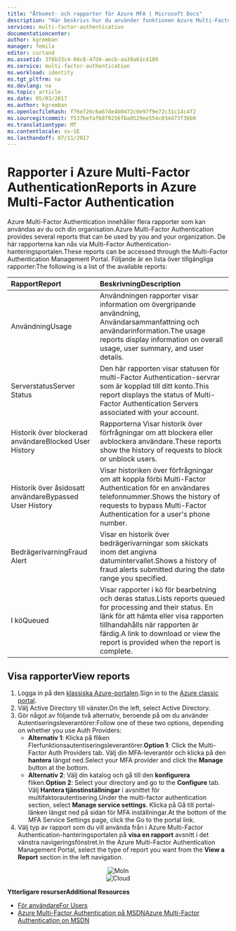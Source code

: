 ```yaml
---
title: "Åtkomst- och rapporter för Azure MFA | Microsoft Docs"
description: "Här beskrivs hur du använder funktionen Azure Multi-Factor Authentication - rapporter."
services: multi-factor-authentication
documentationcenter: 
author: kgremban
manager: femila
editor: curtand
ms.assetid: 3f6b33c4-04c8-47d4-aecb-aa39a61c4189
ms.service: multi-factor-authentication
ms.workload: identity
ms.tgt_pltfrm: na
ms.devlang: na
ms.topic: article
ms.date: 05/03/2017
ms.author: kgremban
ms.openlocfilehash: f76e726c6a67de4b0472c0e97f9e72c31c14c4f2
ms.sourcegitcommit: f537befafb079256fba0529ee554c034d73f36b0
ms.translationtype: MT
ms.contentlocale: sv-SE
ms.lasthandoff: 07/11/2017
---
```

# <a name="reports-in-azure-multi-factor-authentication"></a><span data-ttu-id="6d00d-103">Rapporter i Azure Multi-Factor Authentication</span><span class="sxs-lookup"><span data-stu-id="6d00d-103">Reports in Azure Multi-Factor Authentication</span></span>
<span data-ttu-id="6d00d-104">Azure Multi-Factor Authentication innehåller flera rapporter som kan användas av du och din organisation.</span><span class="sxs-lookup"><span data-stu-id="6d00d-104">Azure Multi-Factor Authentication provides several reports that can be used by you and your organization.</span></span> <span data-ttu-id="6d00d-105">De här rapporterna kan nås via Multi-Factor Authentication-hanteringsportalen.</span><span class="sxs-lookup"><span data-stu-id="6d00d-105">These reports can be accessed through the Multi-Factor Authentication Management Portal.</span></span> <span data-ttu-id="6d00d-106">Följande är en lista över tillgängliga rapporter:</span><span class="sxs-lookup"><span data-stu-id="6d00d-106">The following is a list of the available reports:</span></span>

| <span data-ttu-id="6d00d-107">Rapport</span><span class="sxs-lookup"><span data-stu-id="6d00d-107">Report</span></span> | <span data-ttu-id="6d00d-108">Beskrivning</span><span class="sxs-lookup"><span data-stu-id="6d00d-108">Description</span></span> |
|:--- |:--- |
| <span data-ttu-id="6d00d-109">Användning</span><span class="sxs-lookup"><span data-stu-id="6d00d-109">Usage</span></span> |<span data-ttu-id="6d00d-110">Användningen rapporter visar information om övergripande användning, Användarsammanfattning och användarinformation.</span><span class="sxs-lookup"><span data-stu-id="6d00d-110">The usage reports display information on overall usage, user summary, and user details.</span></span> |
| <span data-ttu-id="6d00d-111">Serverstatus</span><span class="sxs-lookup"><span data-stu-id="6d00d-111">Server Status</span></span> |<span data-ttu-id="6d00d-112">Den här rapporten visar statusen för multi-Factor Authentication-servrar som är kopplad till ditt konto.</span><span class="sxs-lookup"><span data-stu-id="6d00d-112">This report displays the status of Multi-Factor Authentication Servers associated with your account.</span></span> |
| <span data-ttu-id="6d00d-113">Historik över blockerad användare</span><span class="sxs-lookup"><span data-stu-id="6d00d-113">Blocked User History</span></span> |<span data-ttu-id="6d00d-114">Rapporterna Visar historik över förfrågningar om att blockera eller avblockera användare.</span><span class="sxs-lookup"><span data-stu-id="6d00d-114">These reports show the history of requests to block or unblock users.</span></span> |
| <span data-ttu-id="6d00d-115">Historik över åsidosatt användare</span><span class="sxs-lookup"><span data-stu-id="6d00d-115">Bypassed User History</span></span> |<span data-ttu-id="6d00d-116">Visar historiken över förfrågningar om att koppla förbi Multi-Factor Authentication för en användares telefonnummer.</span><span class="sxs-lookup"><span data-stu-id="6d00d-116">Shows the history of requests to bypass Multi-Factor Authentication for a user's phone number.</span></span> |
| <span data-ttu-id="6d00d-117">Bedrägerivarning</span><span class="sxs-lookup"><span data-stu-id="6d00d-117">Fraud Alert</span></span> |<span data-ttu-id="6d00d-118">Visar en historik över bedrägerivarningar som skickats inom det angivna datumintervallet.</span><span class="sxs-lookup"><span data-stu-id="6d00d-118">Shows a history of fraud alerts submitted during the date range you specified.</span></span> |
| <span data-ttu-id="6d00d-119">I kö</span><span class="sxs-lookup"><span data-stu-id="6d00d-119">Queued</span></span> |<span data-ttu-id="6d00d-120">Visar rapporter i kö för bearbetning och deras status.</span><span class="sxs-lookup"><span data-stu-id="6d00d-120">Lists reports queued for processing and their status.</span></span> <span data-ttu-id="6d00d-121">En länk för att hämta eller visa rapporten tillhandahålls när rapporten är färdig.</span><span class="sxs-lookup"><span data-stu-id="6d00d-121">A link to download or view the report is provided when the report is complete.</span></span> |

## <a name="view-reports"></a><span data-ttu-id="6d00d-122">Visa rapporter</span><span class="sxs-lookup"><span data-stu-id="6d00d-122">View reports</span></span>
1. <span data-ttu-id="6d00d-123">Logga in på den [klassiska Azure-portalen](https://manage.windowsazure.com).</span><span class="sxs-lookup"><span data-stu-id="6d00d-123">Sign in to the [Azure classic portal](https://manage.windowsazure.com).</span></span>
2. <span data-ttu-id="6d00d-124">Välj Active Directory till vänster.</span><span class="sxs-lookup"><span data-stu-id="6d00d-124">On the left, select Active Directory.</span></span>
3. <span data-ttu-id="6d00d-125">Gör något av följande två alternativ, beroende på om du använder Autentiseringsleverantörer:</span><span class="sxs-lookup"><span data-stu-id="6d00d-125">Follow one of these two options, depending on whether you use Auth Providers:</span></span>
   * <span data-ttu-id="6d00d-126">**Alternativ 1**: Klicka på fliken Flerfunktionsautentiseringsleverantörer.</span><span class="sxs-lookup"><span data-stu-id="6d00d-126">**Option 1**: Click the Multi-Factor Auth Providers tab.</span></span> <span data-ttu-id="6d00d-127">Välj din MFA-leverantör och klicka på den **hantera** längst ned.</span><span class="sxs-lookup"><span data-stu-id="6d00d-127">Select your MFA provider and click the **Manage** button at the bottom.</span></span>
   * <span data-ttu-id="6d00d-128">**Alternativ 2**: Välj din katalog och gå till den **konfigurera** fliken.</span><span class="sxs-lookup"><span data-stu-id="6d00d-128">**Option 2**: Select your directory and go to the **Configure** tab.</span></span> <span data-ttu-id="6d00d-129">Välj **Hantera tjänstinställningar** i avsnittet för multifaktorautentisering.</span><span class="sxs-lookup"><span data-stu-id="6d00d-129">Under the multi-factor authentication section, select **Manage service settings**.</span></span> <span data-ttu-id="6d00d-130">Klicka på Gå till portal-länken längst ned på sidan för MFA inställningar.</span><span class="sxs-lookup"><span data-stu-id="6d00d-130">At the bottom of the MFA Service Settings page, click the Go to the portal link.</span></span>
4. <span data-ttu-id="6d00d-131">Välj typ av rapport som du vill använda från i Azure Multi-Factor Authentication-hanteringsportalen på **visa en rapport** avsnitt i det vänstra navigeringsfönstret.</span><span class="sxs-lookup"><span data-stu-id="6d00d-131">In the Azure Multi-Factor Authentication Management Portal, select the type of report you want from the **View a Report** section in the left navigation.</span></span>

<span data-ttu-id="6d00d-132"><center>![Moln](./media/multi-factor-authentication-manage-reports/report.png)</center></span><span class="sxs-lookup"><span data-stu-id="6d00d-132"><center>![Cloud](./media/multi-factor-authentication-manage-reports/report.png)</center></span></span>


<span data-ttu-id="6d00d-133">**Ytterligare resurser**</span><span class="sxs-lookup"><span data-stu-id="6d00d-133">**Additional Resources**</span></span>

* [<span data-ttu-id="6d00d-134">För användare</span><span class="sxs-lookup"><span data-stu-id="6d00d-134">For Users</span></span>](end-user/multi-factor-authentication-end-user.md)
* [<span data-ttu-id="6d00d-135">Azure Multi-Factor Authentication på MSDN</span><span class="sxs-lookup"><span data-stu-id="6d00d-135">Azure Multi-Factor Authentication on MSDN</span></span>](https://msdn.microsoft.com/library/azure/dn249471.aspx)
